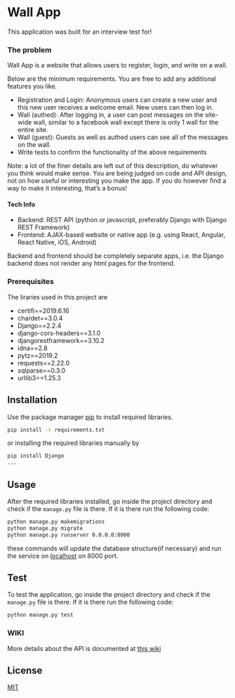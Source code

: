 # Wall App

This application was built for an interview test for!

### The problem

Wall App is a website that allows users to register, login, and write on a wall.

Below are the minimum requirements.  You are free to add any additional features you like.

- Registration and Login: Anonymous users can create a new user and this new user receives a welcome email. New users can then log in.
- Wall (authed):  After logging in, a user can post messages on the site-wide wall, similar to a facebook wall except there is only 1 wall for the entire site.  
- Wall (guest): Guests as well as authed users can see all of the messages on the wall.
- Write tests to confirm the functionality of the above requirements  

Note: a lot of the finer details are left out of this description, do whatever you think would make sense.  You are being judged on code and API design, not on how useful or interesting you make the app.  If you do however find a way to make it interesting, that’s a bonus!
#### Tech Info
- Backend: REST API (python or javascript, preferably Django with Django REST Framework)
- Frontend: AJAX-based website or native app (e.g. using React, Angular, React Native, iOS, Android)

Backend and frontend should be completely separate apps, i.e. the Django backend does not render any html pages for the frontend.

### Prerequisites

The liraries used in this project are
* certifi==2019.6.16
* chardet==3.0.4
* Django==2.2.4
* django-cors-headers==3.1.0
* djangorestframework==3.10.2
* idna==2.8
* pytz==2019.2
* requests==2.22.0
* sqlparse==0.3.0
* urllib3==1.25.3


## Installation

Use the package manager [pip](https://pip.pypa.io/en/stable/) to install required libraries.

```bash
pip install -r requirements.txt
```
or installing the required libraries manually by 
```bash
pip install Django
...
```

## Usage
After the required libraries installed, go inside the project directory and check if the ```manage.py``` file is there. If it is there run the following code:

```bash
python manage.py makemigrations
python manage.py migrate
python manage.py runserver 0.0.0.0:8000
```
these commands will update the database structure(if necessary) and run the service on [localhost](http://localhost:8000) on 8000 port.

## Test
To test the application, go inside the project directory and check if the ```manage.py``` file is there. If it is there run the following code:

```bash
python manage.py test
```
### WIKI
More details about the API is documented at [this wiki](https://github.com/ShovanSarker/wall_app/wiki)

## License
[MIT](https://choosealicense.com/licenses/mit/)
